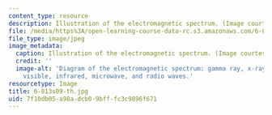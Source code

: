 ```yaml
---
content_type: resource
description: Illustration of the electromagnetic spectrum. (Image courtesy of NASA.)
file: /media/https%3A/open-learning-course-data-rc.s3.amazonaws.com/6-013-electromagnetics-and-applications-spring-2009/7f10db05a98adcb09bfffc3c9896f671_6-013s09-th.jpg
file_type: image/jpeg
image_metadata:
  caption: Illustration of the electromagnetic spectrum. (Image courtesy of [NASA](http://www.nasa.gov/home/index.html).)
  credit: ''
  image-alt: 'Diagram of the electromagnetic spectrum: gamma ray, x-ray, ultraviolet,
    visible, infrared, microwave, and radio waves.'
resourcetype: Image
title: 6-013s09-th.jpg
uid: 7f10db05-a98a-dcb0-9bff-fc3c9896f671
---
```

